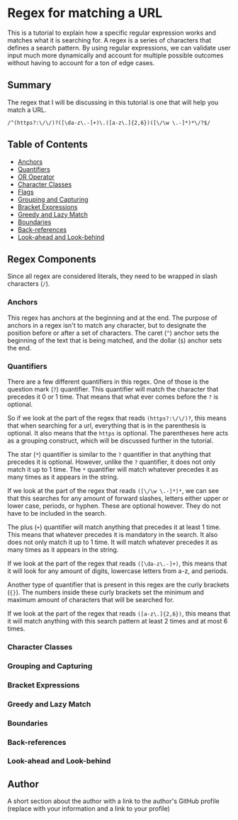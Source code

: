 # Regex for matching a URL

This is a tutorial to explain how a specific regular expression works and matches what it is searching for. A regex is a series of characters that defines a search pattern. By using regular expressions, we can validate user input much more dynamically and account for multiple possible outcomes without having to account for a ton of edge cases.

## Summary

The regex that I will be discussing in this tutorial is one that will help you match a URL.

`/^(https?:\/\/)?([\da-z\.-]+)\.([a-z\.]{2,6})([\/\w \.-]*)*\/?$/`

## Table of Contents

- [Anchors](#anchors)
- [Quantifiers](#quantifiers)
- [OR Operator](#or-operator)
- [Character Classes](#character-classes)
- [Flags](#flags)
- [Grouping and Capturing](#grouping-and-capturing)
- [Bracket Expressions](#bracket-expressions)
- [Greedy and Lazy Match](#greedy-and-lazy-match)
- [Boundaries](#boundaries)
- [Back-references](#back-references)
- [Look-ahead and Look-behind](#look-ahead-and-look-behind)

## Regex Components

Since all regex are considered literals, they need to be wrapped in slash characters (`/`).

### Anchors

This regex has anchors at the beginning and at the end. The purpose of anchors in a regex isn't to match any character, but to designate the position before or after a set of characters. The caret (`^`) anchor sets the beginning of the text that is being matched, and the dollar (`$`) anchor sets the end.

### Quantifiers

There are a few different quantifiers in this regex. One of those is the question mark (`?`) quantifier. This quantifier will match the character that precedes it 0 or 1 time. That means that what ever comes before the `?` is optional.

So if we look at the part of the regex that reads `(https?:\/\/)?`, this means that when searching for a url, everything that is in the parenthesis is optional. It also means that the `https` is optional. The parentheses here acts as a grouping construct, which will be discussed further in the tutorial.

The star (`*`) quantifier is similar to the `?` quantifier in that anything that precedes it is optional. However, unlike the `?` quantifier, it does not only match it up to 1 time. The `*` quantifier will match whatever precedes it as many times as it appears in the string.

If we look at the part of the regex that reads `([\/\w \.-]*)*`, we can see that this searches for any amount of forward slashes, letters either upper or lower case, periods, or hyphen. These are optional however. They do not have to be included in the search.

The plus (`+`) quantifier will match anything that precedes it at least 1 time. This means that whatever precedes it is mandatory in the search. It also does not only match it up to 1 time. It will match whatever precedes it as many times as it appears in the string.

If we look at the part of the regex that reads `([\da-z\.-]+)`, this means that it will look for any amount of digits, lowercase letters from a-z, and periods.

Another type of quantifier that is present in this regex are the curly brackets (`{}`). The numbers inside these curly brackets set the minimum and maximum amount of characters that will be searched for.

If we look at the part of the regex that reads `([a-z\.]{2,6})`, this means that it will match anything with this search pattern at least 2 times and at most 6 times.

### Character Classes

### Grouping and Capturing

### Bracket Expressions

### Greedy and Lazy Match

### Boundaries

### Back-references

### Look-ahead and Look-behind

## Author

A short section about the author with a link to the author's GitHub profile (replace with your information and a link to your profile)

```

```
